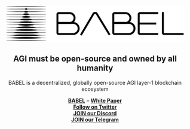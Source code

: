 <p align="center">
  <picture>
    <source media="(prefers-color-scheme: dark)" srcset="https://raw.githubusercontent.com/BABEL-AGI-BLOCKCHAIN/.github/main/content/logo-dark.png">
    <img alt="BABEL logo" src="https://raw.githubusercontent.com/BABEL-AGI-BLOCKCHAIN/.github/main/content/logo.png" width="auto" height="100">
  </picture>
</p>

<h2 align="center">
  AGI must be open-source and owned by all humanity
</h2>

<p align="center">
  BABEL is a decentralized, globally open-source AGI layer-1 blockchain ecosystem
</p>

<div align="center">
  <a href="https://babel-web.vercel.app/"><b>BABEL</b></a> –
  <a href="https://metalanguage.notion.site/BABEL-AGI-d9d6572ac4c543679ec87c93a7a20c1f"><b>White Paper</b></a>
</div>

<div align="center">
  <a href="https://x.com/BABELBlOCKCHAIN"><b>Follow on Twitter</b></a><br>
  <a href="https://discord.gg/uehYmgWQ"><b>JOIN our Discord</b></a><br>
  <a href="https://t.me/BABEL_AGI_BLOCKCHAIN"><b>JOIN our Telegram</b></a>
</div>

